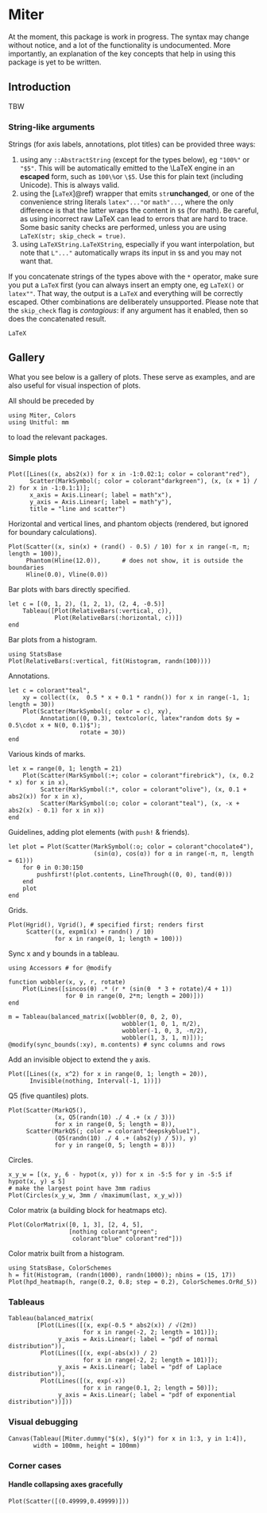 # Miter

At the moment, this package is work in progress. The syntax may change without notice, and a lot of the functionality is undocumented. More importantly, an explanation of the key concepts that help in using this package is yet to be written.

## Introduction

TBW

### String-like arguments

Strings (for axis labels, annotations, plot titles) can be provided three ways:

1. using any `::AbstractString` (except for the types below), eg `"100%"` or `"$5"`. This will be automatically emitted to the \LaTeX engine in an **escaped** form, such as `100\%`or `\$5`. Use this for plain text (including Unicode). This is always valid.
2. using the [`LaTeX`]@ref) wrapper that emits `str`**unchanged**, or one of the convenience string literals `latex"..."`or `math"...`, where the only difference is that the latter wraps the content in `$`s (for math). Be careful, as using incorrect raw LaTeX can lead to errors that are hard to trace. Some basic sanity checks are performed, unless you are using `LaTeX(str; skip_check = true)`.
3. using `LaTeXString.LaTeXString`, especially if you want interpolation, but note that `L"..."` automatically wraps its input in `$`s and you may not want that.

If you concatenate strings of the types above with the `*` operator, make sure you put a `LaTeX` first (you can always insert an empty one, eg `LaTeX()` or `latex""`. That way, the output is a `LaTeX` and everything will be correctly escaped. Other combinations are deliberately unsupported. Please note that the `skip_check` flag is *contagious*: if any argument has it enabled, then so does the concatenated result.

```@docs
LaTeX
```

## Gallery

What you see below is a gallery of plots. These serve as examples, and are also useful for visual inspection of plots.

All should be preceded by

```@example all
using Miter, Colors
using Unitful: mm
```
to load the relevant packages.

### Simple plots

```@example all
Plot([Lines((x, abs2(x)) for x in -1:0.02:1; color = colorant"red"),
      Scatter(MarkSymbol(; color = colorant"darkgreen"), (x, (x + 1) / 2) for x in -1:0.1:1)];
      x_axis = Axis.Linear(; label = math"x"),
      y_axis = Axis.Linear(; label = math"y"),
      title = "line and scatter")
```

Horizontal and vertical lines, and phantom objects (rendered, but ignored for boundary calculations).

```@example all
Plot(Scatter((x, sin(x) + (rand() - 0.5) / 10) for x in range(-π, π; length = 100)),
     Phantom(Hline(12.0)),      # does not show, it is outside the boundaries
     Hline(0.0), Vline(0.0))
```

Bar plots with bars directly specified.

```@example all
let c = [(0, 1, 2), (1, 2, 1), (2, 4, -0.5)]
    Tableau([Plot(RelativeBars(:vertical, c)),
             Plot(RelativeBars(:horizontal, c))])
end
```

Bar plots from a histogram.
```@example all
using StatsBase
Plot(RelativeBars(:vertical, fit(Histogram, randn(100))))
```

Annotations.

```@example all
let c = colorant"teal",
    xy = collect((x,  0.5 * x + 0.1 * randn()) for x in range(-1, 1; length = 30))
    Plot(Scatter(MarkSymbol(; color = c), xy),
         Annotation((0, 0.3), textcolor(c, latex"random dots $y = 0.5\cdot x + N(0, 0.1)$");
                    rotate = 30))
end
```

Various kinds of marks.

```@example all
let x = range(0, 1; length = 21)
    Plot(Scatter(MarkSymbol(:+; color = colorant"firebrick"), (x, 0.2 * x) for x in x),
         Scatter(MarkSymbol(:*, color = colorant"olive"), (x, 0.1 + abs2(x)) for x in x),
         Scatter(MarkSymbol(:o; color = colorant"teal"), (x, -x + abs2(x) - 0.1) for x in x))
end
```

Guidelines, adding plot elements (with `push!` & friends).

```@example all
let plot = Plot(Scatter(MarkSymbol(:o; color = colorant"chocolate4"),
                        (sin(α), cos(α)) for α in range(-π, π, length = 61)))
    for θ in 0:30:150
        pushfirst!(plot.contents, LineThrough((0, 0), tand(θ)))
    end
    plot
end
```

Grids.

```@example all
Plot(Hgrid(), Vgrid(), # specified first; renders first
     Scatter((x, expm1(x) + randn() / 10)
             for x in range(0, 1; length = 100)))
```

Sync x and y bounds in a tableau.

```@example all
using Accessors # for @modify

function wobbler(x, y, r, rotate)
    Plot(Lines([sincos(θ) .* (r * (sin(θ  * 3 + rotate)/4 + 1))
                for θ in range(0, 2*π; length = 200)]))
end

m = Tableau(balanced_matrix([wobbler(0, 0, 2, 0),
                                wobbler(1, 0, 1, π/2),
                                wobbler(-1, 0, 3, -π/2),
                                wobbler(1, 3, 1, π)]));
@modify(sync_bounds(:xy), m.contents) # sync columns and rows
```

Add an invisible object to extend the `y` axis.

```@example all
Plot([Lines((x, x^2) for x in range(0, 1; length = 20)),
      Invisible(nothing, Interval(-1, 1))])
```

Q5 (five quantiles) plots.

```@example all
Plot(Scatter(MarkQ5(),
             (x, Q5(randn(10) ./ 4 .+ (x / 3)))
             for x in range(0, 5; length = 8)),
     Scatter(MarkQ5(; color = colorant"deepskyblue1"),
             (Q5(randn(10) ./ 4 .+ (abs2(y) / 5)), y)
             for y in range(0, 5; length = 8)))
```

Circles.

```@example all
x_y_w = [(x, y, 6 - hypot(x, y)) for x in -5:5 for y in -5:5 if hypot(x, y) ≤ 5]
# make the largest point have 3mm radius
Plot(Circles(x_y_w, 3mm / √maximum(last, x_y_w)))
```

Color matrix (a building block for heatmaps etc).

```@example all
Plot(ColorMatrix([0, 1, 3], [2, 4, 5],
                 [nothing colorant"green";
                  colorant"blue" colorant"red"]))
```

Color matrix built from a histogram.

```@example all
using StatsBase, ColorSchemes
h = fit(Histogram, (randn(1000), randn(1000)); nbins = (15, 17))
Plot(hpd_heatmap(h, range(0.2, 0.8; step = 0.2), ColorSchemes.OrRd_5))
```

### Tableaus

```@example all
Tableau(balanced_matrix(
        [Plot(Lines([(x, exp(-0.5 * abs2(x)) / √(2π))
                     for x in range(-2, 2; length = 101)]);
              y_axis = Axis.Linear(; label = "pdf of normal distribution")),
         Plot(Lines([(x, exp(-abs(x)) / 2)
                     for x in range(-2, 2; length = 101)]);
              y_axis = Axis.Linear(; label = "pdf of Laplace distribution")),
         Plot(Lines([(x, exp(-x))
                     for x in range(0.1, 2; length = 50)]);
              y_axis = Axis.Linear(; label = "pdf of exponential distribution"))]))
```

### Visual debugging

```@example all
Canvas(Tableau([Miter.dummy("$(x), $(y)") for x in 1:3, y in 1:4]),
       width = 100mm, height = 100mm)
```

### Corner cases

#### Handle collapsing axes gracefully

```@example all
Plot(Scatter([(0.49999,0.49999)]))
```
